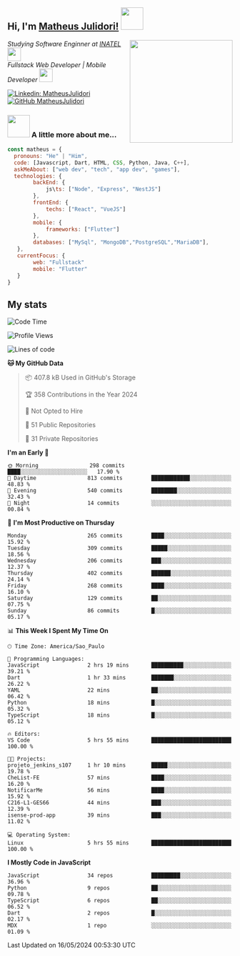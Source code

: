 <h2> Hi, I'm <a href="https://matheusjulidori.github.io" target="_blank">Matheus Julidori!</a> <img src="https://media.giphy.com/media/12oufCB0MyZ1Go/giphy.gif" width="50"></h2>
<img align='right' src="https://media.giphy.com/media/3oKIPnAiaMCws8nOsE/giphy.gif" width="230" height="auto">
<p><em>Studying Software Enginner at <a href="http://www.inatel.br" target="_blank">INATEL</a><img src="https://media.giphy.com/media/fYSnHlufseco8Fh93Z/giphy.gif" width="30"></br>
  Fullstack Web Developer | Mobile Developer <img src="https://media.giphy.com/media/WUlplcMpOCEmTGBtBW/giphy.gif" width="30">
</em></p>

[![Linkedin: MatheusJulidori](https://img.shields.io/badge/-MatheusJulidori-blue?style=flat-square&logo=Linkedin&logoColor=white&link=https://www.linkedin.com/in/MatheusJulidori/)](https://www.linkedin.com/in/MatheusJulidori/)
[![GitHub MatheusJulidori](https://img.shields.io/github/followers/matheusjulidori?label=follow&style=social)](https://github.com/MatheusJulidori)


### <img src="https://media.giphy.com/media/VgCDAzcKvsR6OM0uWg/giphy.gif" width="50"> A little more about me...  

```javascript
const matheus = {
  pronouns: "He" | "Him",
  code: [Javascript, Dart, HTML, CSS, Python, Java, C++],
  askMeAbout: ["web dev", "tech", "app dev", "games"],
  technologies: {
        backEnd: {
            js\ts: ["Node", "Express", "NestJS"]
        },
        frontEnd: {
            techs: ["React", "VueJS"]
        },
        mobile: {
            frameworks: ["Flutter"]
        },
        databases: ["MySql", "MongoDB","PostgreSQL","MariaDB"],
   },
   currentFocus: {
        web: "Fullstack"
        mobile: "Flutter"
   }
}
```
<h2>My stats</h2>

<!--START_SECTION:waka-->
![Code Time](http://img.shields.io/badge/Code%20Time-604%20hrs%2040%20mins-blue)

![Profile Views](http://img.shields.io/badge/Profile%20Views-6-blue)

![Lines of code](https://img.shields.io/badge/From%20Hello%20World%20I%27ve%20Written-6.6%20million%20lines%20of%20code-blue)

**🐱 My GitHub Data** 

> 📦 407.8 kB Used in GitHub's Storage 
 > 
> 🏆 358 Contributions in the Year 2024
 > 
> 🚫 Not Opted to Hire
 > 
> 📜 51 Public Repositories 
 > 
> 🔑 31 Private Repositories 
 > 
**I'm an Early 🐤** 

```text
🌞 Morning                298 commits         ████░░░░░░░░░░░░░░░░░░░░░   17.90 % 
🌆 Daytime                813 commits         ████████████░░░░░░░░░░░░░   48.83 % 
🌃 Evening                540 commits         ████████░░░░░░░░░░░░░░░░░   32.43 % 
🌙 Night                  14 commits          ░░░░░░░░░░░░░░░░░░░░░░░░░   00.84 % 
```
📅 **I'm Most Productive on Thursday** 

```text
Monday                   265 commits         ████░░░░░░░░░░░░░░░░░░░░░   15.92 % 
Tuesday                  309 commits         █████░░░░░░░░░░░░░░░░░░░░   18.56 % 
Wednesday                206 commits         ███░░░░░░░░░░░░░░░░░░░░░░   12.37 % 
Thursday                 402 commits         ██████░░░░░░░░░░░░░░░░░░░   24.14 % 
Friday                   268 commits         ████░░░░░░░░░░░░░░░░░░░░░   16.10 % 
Saturday                 129 commits         ██░░░░░░░░░░░░░░░░░░░░░░░   07.75 % 
Sunday                   86 commits          █░░░░░░░░░░░░░░░░░░░░░░░░   05.17 % 
```


📊 **This Week I Spent My Time On** 

```text
🕑︎ Time Zone: America/Sao_Paulo

💬 Programming Languages: 
JavaScript               2 hrs 19 mins       ██████████░░░░░░░░░░░░░░░   39.21 % 
Dart                     1 hr 33 mins        ███████░░░░░░░░░░░░░░░░░░   26.22 % 
YAML                     22 mins             ██░░░░░░░░░░░░░░░░░░░░░░░   06.42 % 
Python                   18 mins             █░░░░░░░░░░░░░░░░░░░░░░░░   05.32 % 
TypeScript               18 mins             █░░░░░░░░░░░░░░░░░░░░░░░░   05.12 % 

🔥 Editors: 
VS Code                  5 hrs 55 mins       █████████████████████████   100.00 % 

🐱‍💻 Projects: 
projeto_jenkins_s107     1 hr 10 mins        █████░░░░░░░░░░░░░░░░░░░░   19.78 % 
CheList-FE               57 mins             ████░░░░░░░░░░░░░░░░░░░░░   16.20 % 
NotificarMe              56 mins             ████░░░░░░░░░░░░░░░░░░░░░   15.92 % 
C216-L1-GES66            44 mins             ███░░░░░░░░░░░░░░░░░░░░░░   12.39 % 
isense-prod-app          39 mins             ███░░░░░░░░░░░░░░░░░░░░░░   11.02 % 

💻 Operating System: 
Linux                    5 hrs 55 mins       █████████████████████████   100.00 % 
```

**I Mostly Code in JavaScript** 

```text
JavaScript               34 repos            █████████░░░░░░░░░░░░░░░░   36.96 % 
Python                   9 repos             ██░░░░░░░░░░░░░░░░░░░░░░░   09.78 % 
TypeScript               6 repos             ██░░░░░░░░░░░░░░░░░░░░░░░   06.52 % 
Dart                     2 repos             █░░░░░░░░░░░░░░░░░░░░░░░░   02.17 % 
MDX                      1 repo              ░░░░░░░░░░░░░░░░░░░░░░░░░   01.09 % 
```




 Last Updated on 16/05/2024 00:53:30 UTC
<!--END_SECTION:waka-->
